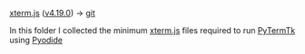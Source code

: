 [xterm.js](https://xtermjs.org) ([v4.19.0](https://github.com/xtermjs/xterm.js/releases/tag/4.19.0)) -> [git](https://github.com/xtermjs/xterm.js)

In this folder I collected the minimum [xterm.js](https://xtermjs.org) files required to run [PyTermTk](https://github.com/ceccopierangiolieugenio/pyTermTk) using [Pyodide](https://pyodide.org)
